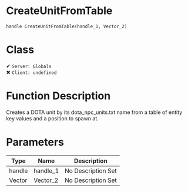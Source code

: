 # CreateUnitFromTable
```
handle CreateUnitFromTable(handle_1, Vector_2)
```
# Class
✔ `Server: Globals`  
✖ `Client: undefined`  

# Function Description
Creates a DOTA unit by its dota_npc_units.txt name from a table of entity key values and a position to spawn at.
# Parameters
Type|Name|Description
--|--|--
handle|handle_1|No Description Set
Vector|Vector_2|No Description Set
